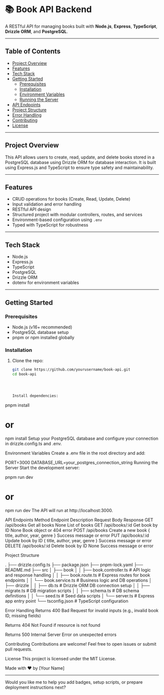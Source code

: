 # 📚 Book API Backend

A RESTful API for managing books built with **Node.js**, **Express**, **TypeScript**, **Drizzle ORM**, and **PostgreSQL**.

---

## Table of Contents

- [Project Overview](#project-overview)
- [Features](#features)
- [Tech Stack](#tech-stack)
- [Getting Started](#getting-started)
  - [Prerequisites](#prerequisites)
  - [Installation](#installation)
  - [Environment Variables](#environment-variables)
  - [Running the Server](#running-the-server)
- [API Endpoints](#api-endpoints)
- [Project Structure](#project-structure)
- [Error Handling](#error-handling)
- [Contributing](#contributing)
- [License](#license)

---

## Project Overview

This API allows users to create, read, update, and delete books stored in a PostgreSQL database using Drizzle ORM for database interaction. It is built using Express.js and TypeScript to ensure type safety and maintainability.

---

## Features

- CRUD operations for books (Create, Read, Update, Delete)
- Input validation and error handling
- RESTful API design
- Structured project with modular controllers, routes, and services
- Environment-based configuration using `.env`
- Typed with TypeScript for robustness

---

## Tech Stack

- Node.js
- Express.js
- TypeScript
- PostgreSQL
- Drizzle ORM
- dotenv for environment variables

---

## Getting Started

### Prerequisites

- Node.js (v16+ recommended)
- PostgreSQL database setup
- pnpm or npm installed globally

### Installation

1. Clone the repo:
   ```bash
   git clone https://github.com/yourusername/book-api.git
   cd book-api




   Install dependencies:
pnpm install
# or
npm install
Setup your PostgreSQL database and configure your connection in drizzle.config.ts and .env.

Environment Variables
Create a .env file in the root directory and add:


PORT=3000
DATABASE_URL=your_postgres_connection_string
Running the Server
Start the development server:

pnpm run dev
# or
npm run dev
The API will run at http://localhost:3000.



API Endpoints
Method	Endpoint	Description	Request Body	Response
GET	/api/books	Get all books	None	List of books
GET	/api/books/:id	Get book by ID	None	Book object or 404 error
POST	/api/books	Create a new book	{ title, author, year, genre }	Success message or error
PUT	/api/books/:id	Update book by ID	{ title, author, year, genre }	Success message or error
DELETE	/api/books/:id	Delete book by ID	None	Success message or error




Project Structure

.
├── drizzle.config.ts
├── package.json
├── pnpm-lock.yaml
├── README.md
├── src
│   ├── book
│   │   ├── book.controller.ts   # API logic and response handling
│   │   ├── book.route.ts        # Express routes for book endpoints
│   │   └── book.service.ts      # Business logic and DB operations
│   ├── drizzle
│   │   ├── db.ts                # Drizzle ORM DB connection setup
│   │   ├── migrate.ts           # DB migration scripts
│   │   ├── schema.ts            # DB schema definitions
│   │   └── seed.ts              # Seed data scripts
│   └── server.ts                # Express app entry point
└── tsconfig.json                # TypeScript configuration


Error Handling
Returns 400 Bad Request for invalid inputs (e.g., invalid book ID, missing fields)

Returns 404 Not Found if resource is not found

Returns 500 Internal Server Error on unexpected errors

Contributing
Contributions are welcome! Feel free to open issues or submit pull requests.

License
This project is licensed under the MIT License.

Made with ❤️ by [Your Name]



---

Would you like me to help you add badges, setup scripts, or prepare deployment instructions next?